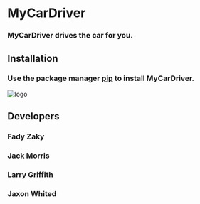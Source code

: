 # **MyCarDriver**
### MyCarDriver drives the car for you.
## **Installation**
### Use the package manager [pip](https://pypi.org/project/pip/) to install MyCarDriver.
![logo](https://pypi.org/static/images/logo-small.95de8436.svg)
## **Developers**
### Fady Zaky
### Jack Morris
### Larry Griffith
### Jaxon Whited

